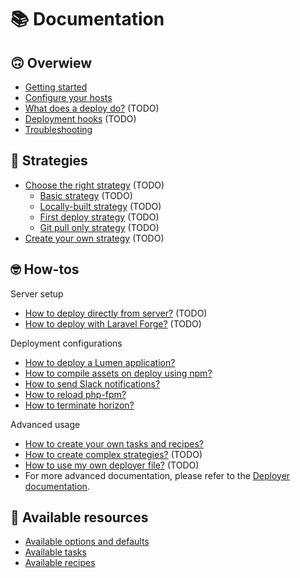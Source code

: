 # 📚 Documentation

## 🙃 Overwiew
* [Getting started](overview-getting-started.md)
* [Configure your hosts](overview-configure-hosts.md)
* [What does a deploy do?](overview-deploy-task.md) (TODO)
* [Deployment hooks](overview-hooks.md) (TODO)
* [Troubleshooting](troubleshooting.md)

## 🤔 Strategies
* [Choose the right strategy](strategy-choose.md) (TODO)
    * [Basic strategy](strategy-basic.md) (TODO)
    * [Locally-built strategy](strategy-local.md) (TODO)
    * [First deploy strategy](strategy-first-deploy.md) (TODO)
    * [Git pull only strategy](strategy-git-pull.md) (TODO)
* [Create your own strategy](strategy-create-your-own.md) (TODO)

## 🤓 How-tos

Server setup
* [How to deploy directly from server?](how-to-localhost.md) (TODO)
* [How to deploy with Laravel Forge?](how-to-forge.md) (TODO)

Deployment configurations
* [How to deploy a Lumen application?](how-to-lumen.md)
* [How to compile assets on deploy using npm?](how-to-npm.md)
* [How to send Slack notifications?](how-to-slack.md)
* [How to reload php-fpm?](how-to-reload-fpm.md)
* [How to terminate horizon?](how-to-horizon.md)

Advanced usage
* [How to create your own tasks and recipes?](how-to-custom-recipes.md)
* [How to create complex strategies?](how-to-complex-strategies.md) (TODO)
* [How to use my own deployer file?](how-to-custom-deployer-file.md) (TODO)
* For more advanced documentation, please refer to the [Deployer documentation](https://deployer.org/docs).

## 🎁 Available resources 
* [Available options and defaults](all-options.md)
* [Available tasks](all-tasks.md)
* [Available recipes](all-recipes.md)